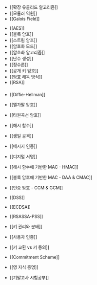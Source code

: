 * [[확장 유클리드 알고리즘]]
* [[모듈러 역원]]
* [[Galois Field]]
- [[AES]]
- [[블록 암호]]
- [[스트림 암호]]
- [[암호화 모드]]
- [[암호화 알고리즘]]
- [[난수 생성]]
- [[정수론]]
- [[공개 키 암호]]
- [[암호 해독 방식]]
- [[RSA]]
###

- [[Diffie-Hellman]]
- [[엘가말 암호]]
- [[타원곡선 암호]]
- [[해시 함수]]
- [[생일 공격]]
- [[메시지 인증]]
- [[디지털 서명]]
- [[해시 함수에 기반한 MAC - HMAC]]
- [[블록 암호에 기반한 MAC - DAA & CMAC]]
- [[인증 암호 - CCM & GCM]]
- [[DSS]]
- [[ECDSA]]
- [[RSASSA-PSS]]
- [[키 관리와 분배]]
- [[사용자 인증]]
- [[키 교환 vs 키 동의]]
- [[Commitment Scheme]]
- [[영 지식 증명]]

- [[기말고사 시험공부]]